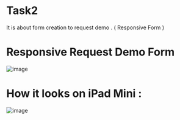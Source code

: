 # Task2
It is about form creation to request demo . ( Responsive Form )
# Responsive Request Demo Form

![image](https://github.com/komalgoswami777/Task2/assets/105383044/2b4b05ec-1200-4bb2-9205-c318bf8ebfd1)

# How it looks on iPad Mini :

![image](https://github.com/komalgoswami777/Task2/assets/105383044/f516b949-005d-4757-a758-34b9b69bd664)


